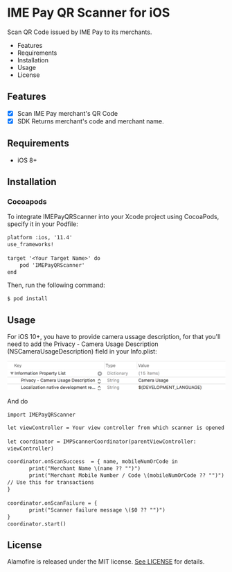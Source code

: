 # IME Pay QR Scanner for iOS

Scan QR Code issued by IME Pay to its merchants.

* Features
* Requirements
* Installation
* Usage
* License

## Features

- [x] Scan IME Pay merchant's QR Code
- [x] SDK Returns merchant's code and merchant name.

## Requirements

* iOS 8+

## Installation

### Cocoapods

To integrate IMEPayQRScanner into your Xcode project using CocoaPods, specify it in your Podfile:

```
platform :ios, '11.4'
use_frameworks!

target '<Your Target Name>' do
    pod 'IMEPayQRScanner'
end
```

Then, run the following command:

```
$ pod install
```

## Usage

For iOS 10+, you have to provide camera ussage description, for that you'll need to add the Privacy - Camera Usage Description (NSCameraUsageDescription) field in your Info.plist:

![Screenshot](snapshot.png)

And do

```
import IMEPayQRScanner

```

```
let viewController = Your view controller from which scanner is opened

let coordinator = IMPScannerCoordinator(parentViewController: viewController)

```
```
coordinator.onScanSuccess  = { name, mobileNumOrCode in
       print("Merchant Name \(name ?? "")")
       print("Merchant Mobile Number / Code \(mobileNumOrCode ?? "")") // Use this for transactions
}
        
coordinator.onScanFailure = {
       print("Scanner failure message \($0 ?? "")")
}
coordinator.start()
```

## License

Alamofire is released under the MIT license. [See LICENSE](https://github.com/imepay/IMEPayQRScanner_iOS/blob/master/LICENSE) for details.
